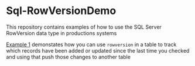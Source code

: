 # Sql-RowVersionDemo

This repository contains examples of how to use the SQL Server RowVersion data type in productions systems

[Example 1](https://github.com/Chris-Wolfgang/Sql-RowVersionDemo/blob/main/example/example-01-using-sql-scipts-to-update-table/ReadMe.md)
demonstates how you can use `rowversion` in a table to track which records have been added or updated since the last time you checked and using that push those changes to another table



